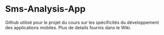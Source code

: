 # Sms-Analysis-App

Github utilisé pour le projet du cours sur les spécificités du développement des applications mobiles. Plus de details fournis dans le Wiki.
